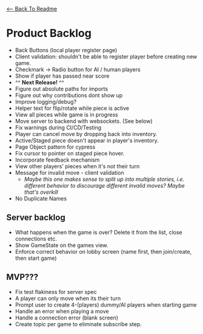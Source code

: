 [<-- Back To Readme](./README.md)

# Product Backlog

-   Back Buttons (local player register page)
-   Client validation: shouldn't be able to register player before creating new game.
-   Checkmark -> Radio button for AI / human players
-   Show if player has passed near score
-   ^^ **Next Release!** ^^
-   Figure out absolute paths for imports
-   Figure out why contributions dont show up
-   Improve logging/debug?
-   Helper text for flip/rotate while piece is active
-   View all pieces while game is in progress
-   Move server to backend with websockets. (See below)
-   Fix warnings during CI/CD/Testing
-   Player can cancel move by dropping back into inventory.
-   Active/Staged piece doesn't appear in player's inventory.
-   Page Object pattern for cypress
-   Fix cursor to pointer on staged piece hover.
-   Incorporate feedback mechanism
-   View other players' pieces when it's not their turn
-   Message for invalid move - client validation
    -   _Maybe this one makes sense to split up into multiple stories, i.e. different behavior to discourage different invalid moves? Maybe that's overkill_
-   No Duplicate Names

## Server backlog

-   What happens when the game is over? Delete it from the list, close connections etc.
-   Show GameState on the games view.
-   Enforce correct behavior on lobby screen (name first, then join/create, then start game)

## MVP??? 

-   Fix test flakiness for server spec
-   A player can only move when its their turn
-   Prompt user to create 4-(players) dummy/AI players when starting game
-   Handle an error when playing a move
-   Handle a connection error (blank screen)
-   Create topic per game to eliminate subscribe step.
